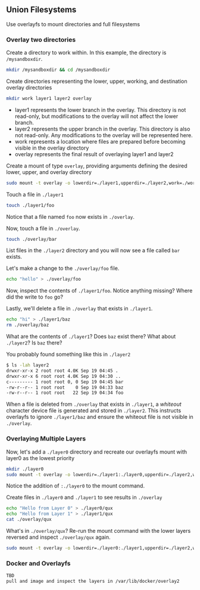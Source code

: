 ## Union Filesystems

Use overlayfs to mount directories and full filesystems

### Overlay two directories

Create a directory to work within. In this example, the directory is `/mysandboxdir`.

```bash
mkdir /mysandboxdir && cd /mysandboxdir
```

Create directories representing the lower, upper, working, and destination overlay directories

```bash
mkdir work layer1 layer2 overlay
```

* layer1 represents the lower branch in the overlay. This directory is not read-only, but modifications to the overlay will not affect the lower branch.
* layer2 represents the upper branch in the overlay. This directory is also not read-only. Any modifications to the overlay will be represented here.
* work represents a location where files are prepared before becoming visible in the overlay directory
* overlay represents the final result of overlaying layer1 and layer2

Create a mount of type `overlay`, providing arguments defining the desired lower, upper, and overlay directory

```bash
sudo mount -t overlay -o lowerdir=./layer1,upperdir=./layer2,work=./work my-mount ./overlay
```

Touch a file in `./layer1`

```bash
touch ./layer1/foo
```

Notice that a file named `foo` now exists in `./overlay`.

Now, touch a file in `./overlay`.

```bash
touch ./overlay/bar
```

List files in the `./layer2` directory and you will now see a file called `bar` exists.

Let's make a change to the `./overlay/foo` file.

```bash
echo "hello" > ./overlay/foo
```

Now, inspect the contents of `./layer1/foo`. Notice anything missing?  Where did the write to `foo` go?

Lastly, we'll delete a file in `./overlay` that exists in `./layer1`.

```bash
echo "hi" > ./layer1/baz
rm ./overlay/baz
```

What are the contents of `./layer1`? Does `baz` exist there?
What about `./layer2`? Is `baz` there?

You probably found something like this in `./layer2`

```bash
$ ls -lah layer2
drwxr-xr-x 2 root root 4.0K Sep 19 04:45 .
drwxr-xr-x 6 root root 4.0K Sep 19 04:30 ..
c--------- 1 root root 0, 0 Sep 19 04:45 bar
-rw-r--r-- 1 root root    0 Sep 19 04:33 baz
-rw-r--r-- 1 root root   22 Sep 19 04:34 foo
```

When a file is deleted from `./overlay` that exists in `./layer1`, a _whiteout_ character device file is generated and stored in `./layer2`.
This instructs overlayfs to ignore `./layer1/baz` and ensure the whiteout file is not visible in `./overlay`.

### Overlaying Multiple Layers

Now, let's add a `./layer0` directory and recreate our overlayfs mount with layer0 as the lowest priority

```bash
mkdir ./layer0
sudo mount -t overlay -o lowerdir=./layer1:./layer0,upperdir=./layer2,work=./work none ./overlay
```

Notice the addition of `:./layer0` to the mount command.

Create files in `./layer0` and `./layer1` to see results in `./overlay`

```bash
echo "Hello from Layer 0" > ./layer0/qux
echo "Hello from Layer 1" > ./layer1/qux
cat ./overlay/qux
```

What's in `./overlay/qux`? Re-run the mount command with the lower layers reversed and inspect `./overlay/qux` again.

```bash
sudo mount -t overlay -o lowerdir=./layer0:./layer1,upperdir=./layer2,work=./work none ./overlay
```

### Docker and Overlayfs

```bash
TBD
pull and image and inspect the layers in /var/lib/docker/overlay2
```
